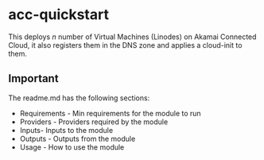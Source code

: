 <!-- The module-name will be auto generated by the script -->
# acc-quickstart

This deploys *n* number of Virtual Machines (Linodes) on Akamai Connected Cloud, it also registers them in the DNS zone and applies a cloud-init to them.

## Important

The readme.md has the following sections:

- Requirements - Min requirements for the module to run
- Providers - Providers required by the module
- Inputs- Inputs to the module
- Outputs - Outputs from the module
- Usage - How to use the module
